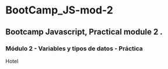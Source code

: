 # BootCamp_JS-mod-2

## Bootcamp Javascript, Practical module 2 .

### Módulo 2 - Variables y tipos de datos - Práctica
Hotel